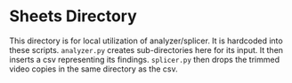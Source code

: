 # Sheets Directory
This directory is for local utilization of analyzer/splicer. It is hardcoded into these scripts. 
`analyzer.py` creates sub-directories here for its input. It then inserts a csv representing its findings. 
`splicer.py` then drops the trimmed video copies in the same directory as the csv. 
